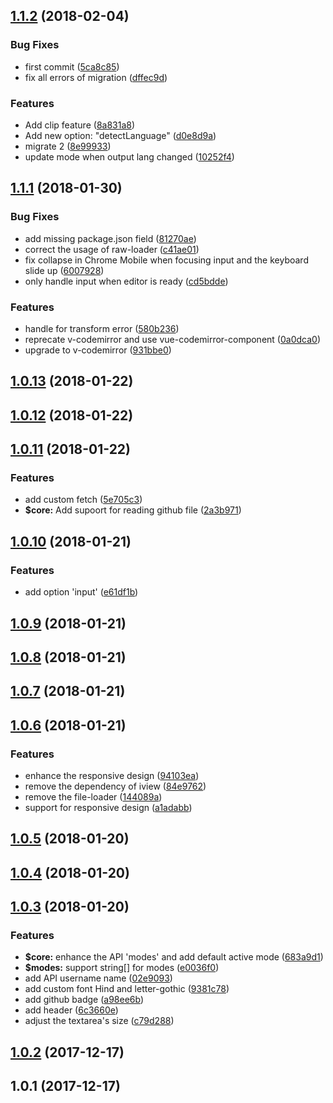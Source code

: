 <a name="1.1.2"></a>
## [1.1.2](http://git/compare/v1.1.1...v1.1.2) (2018-02-04)


### Bug Fixes

* first commit ([5ca8c85](http://git/commits/5ca8c85))
* fix all errors of migration ([dffec9d](http://git/commits/dffec9d))


### Features

* Add clip feature ([8a831a8](http://git/commits/8a831a8))
* Add new option: "detectLanguage" ([d0e8d9a](http://git/commits/d0e8d9a))
* migrate 2 ([8e99933](http://git/commits/8e99933))
* update mode when output lang changed ([10252f4](http://git/commits/10252f4))



<a name="1.1.1"></a>
## [1.1.1](https://github.com/ulivz/demojs/compare/v1.0.13...v1.1.1) (2018-01-30)


### Bug Fixes

* add missing package.json field ([81270ae](https://github.com/ulivz/demojs/commit/81270ae))
* correct the usage of raw-loader ([c41ae01](https://github.com/ulivz/demojs/commit/c41ae01))
* fix collapse in Chrome Mobile when focusing input and the keyboard slide up ([6007928](https://github.com/ulivz/demojs/commit/6007928))
* only handle input when editor is ready ([cd5bdde](https://github.com/ulivz/demojs/commit/cd5bdde))


### Features

* handle for transform error ([580b236](https://github.com/ulivz/demojs/commit/580b236))
* reprecate v-codemirror and use vue-codemirror-component ([0a0dca0](https://github.com/ulivz/demojs/commit/0a0dca0))
* upgrade to v-codemirror ([931bbe0](https://github.com/ulivz/demojs/commit/931bbe0))



<a name="1.0.13"></a>
## [1.0.13](https://github.com/ulivz/demojs/compare/v1.0.12...v1.0.13) (2018-01-22)



<a name="1.0.12"></a>
## [1.0.12](https://github.com/ulivz/demojs/compare/v1.0.11...v1.0.12) (2018-01-22)



<a name="1.0.11"></a>
## [1.0.11](https://github.com/ulivz/demojs/compare/v1.0.10...v1.0.11) (2018-01-22)


### Features

* add custom fetch ([5e705c3](https://github.com/ulivz/demojs/commit/5e705c3))
* **$core:** Add supoort for reading github file ([2a3b971](https://github.com/ulivz/demojs/commit/2a3b971))



<a name="1.0.10"></a>
## [1.0.10](https://github.com/ulivz/demojs/compare/v1.0.9...v1.0.10) (2018-01-21)


### Features

* add option 'input' ([e61df1b](https://github.com/ulivz/demojs/commit/e61df1b))



<a name="1.0.9"></a>
## [1.0.9](https://github.com/ulivz/demojs/compare/v1.0.8...v1.0.9) (2018-01-21)



<a name="1.0.8"></a>
## [1.0.8](https://github.com/ulivz/demojs/compare/v1.0.7...v1.0.8) (2018-01-21)



<a name="1.0.7"></a>
## [1.0.7](https://github.com/ulivz/demojs/compare/v1.0.6...v1.0.7) (2018-01-21)



<a name="1.0.6"></a>
## [1.0.6](https://github.com/ulivz/demojs/compare/v1.0.5...v1.0.6) (2018-01-21)


### Features

* enhance the responsive design ([94103ea](https://github.com/ulivz/demojs/commit/94103ea))
* remove the dependency of iview ([84e9762](https://github.com/ulivz/demojs/commit/84e9762))
* remove the file-loader ([144089a](https://github.com/ulivz/demojs/commit/144089a))
* support for responsive design ([a1adabb](https://github.com/ulivz/demojs/commit/a1adabb))



<a name="1.0.5"></a>
## [1.0.5](https://github.com/ulivz/demojs/compare/v1.0.4...v1.0.5) (2018-01-20)



<a name="1.0.4"></a>
## [1.0.4](https://github.com/ulivz/demojs/compare/v1.0.3...v1.0.4) (2018-01-20)



<a name="1.0.3"></a>
## [1.0.3](https://github.com/ulivz/demojs/compare/v1.0.2...v1.0.3) (2018-01-20)


### Features

* **$core:** enhance the API 'modes' and add default active mode ([683a9d1](https://github.com/ulivz/demojs/commit/683a9d1))
* **$modes:** support string[] for modes ([e0036f0](https://github.com/ulivz/demojs/commit/e0036f0))
* add API username name ([02e9093](https://github.com/ulivz/demojs/commit/02e9093))
* add custom font Hind and letter-gothic ([9381c78](https://github.com/ulivz/demojs/commit/9381c78))
* add github badge ([a98ee6b](https://github.com/ulivz/demojs/commit/a98ee6b))
* add header ([6c3660e](https://github.com/ulivz/demojs/commit/6c3660e))
* adjust the textarea's size ([c79d288](https://github.com/ulivz/demojs/commit/c79d288))



<a name="1.0.2"></a>
## [1.0.2](https://github.com/ulivz/demojs/compare/v1.0.1...v1.0.2) (2017-12-17)



<a name="1.0.1"></a>
## 1.0.1 (2017-12-17)



